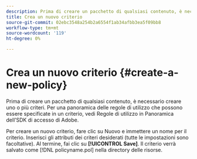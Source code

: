 ```yaml
---
description: Prima di creare un pacchetto di qualsiasi contenuto, è necessario creare uno o più criteri. Per una panoramica delle regole di utilizzo che possono essere specificate in un criterio, vedi Regole di utilizzo in Panoramica dell’SDK di accesso di Adobe.
title: Crea un nuovo criterio
source-git-commit: 02ebc3548a254b2a6554f1ab34afbb3ea5f09bb8
workflow-type: tm+mt
source-wordcount: '119'
ht-degree: 0%

---
```


# Crea un nuovo criterio {#create-a-new-policy}

Prima di creare un pacchetto di qualsiasi contenuto, è necessario creare uno o più criteri. Per una panoramica delle regole di utilizzo che possono essere specificate in un criterio, vedi Regole di utilizzo in Panoramica dell’SDK di accesso di Adobe.

Per creare un nuovo criterio, fare clic su Nuovo e immettere un nome per il criterio. Inserisci gli attributi dei criteri desiderati (tutte le impostazioni sono facoltative). Al termine, fai clic su **[!UICONTROL Save]**. Il criterio verrà salvato come [!DNL policyname.pol] nella directory delle risorse.
